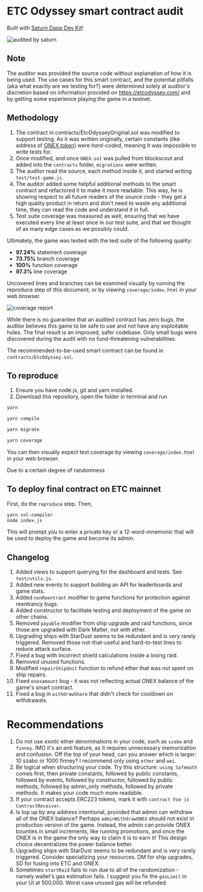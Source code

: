# ETC Odyssey smart contract audit

Built with [Saturn Dapp Dev Kit](https://www.saturn.network/blog/ethereum-dapp-development-kit/)!

![audited by saturn](https://www.saturn.network/blog/content/images/2020/02/smart-contract-audited-etc-odssey-1.png)

## Note

The auditor was provided the source code without explanation of how it is being used. The use cases for this smart contract, and the potential pitfalls (aka what exactly are we testing for?) were determined solely at auditor's discretion based on information provided on https://etcodyssey.com/ and by getting some experience playing the game in a testnet.

## Methodology

1. The contract in contracts/EtcOdysseyOriginal.sol was modified to support testing. As it was written originally, certain constants (like address of [ONEX token](https://www.saturn.network/exchange/ETC/order-book/onex)) were *hard-coded*, meaning it was impossible to write tests for.
2. Once modified, and once `ONEX.sol` was pulled from blockscout and added into the `contracts` folder, `migrations` were written.
3. The auditor read the source, each method inside it, and started writing `test/test-game.js`.
5. The auditor added some helpful additional methods to the smart contract and refactored it to make it more readable. This way, he is showing respect to all future readers of the source code - they get a high quality product in return and don't need to waste any additional time, they can read the code and understand it in full.
6. Test suite coverage was measured as well, ensuring that we have executed every line at least once in our test suite, and that we thought of as many edge cases as we possibly could.

Ultimately, the game was tested with the test suite of the following quality:

* **97.24%** statement coverage
* **73.75%** branch coverage
* **100%** function coverage
* **97.3%** line coverage

Uncovered lines and branches can be examined visually by running the reproduce step of this document, or by viewing `coverage/index.html` in your web browser.

![coverage report](https://forum.saturn.network/uploads/default/optimized/2X/d/d2396f975d189e51c5b5181408a414fbd4abd6df_2_1306x1000.png)

While there is no guarantee that an audited contract has zero bugs, the auditor believes this game to be safe to use and not have any exploitable holes. The final result is an improved, safer codebase. Only small bugs were discovered during the audit with no fund-threatening vulnerabilities.

The recommended-to-be-used smart contract can be found in `contracts/EtcOdyssey.sol`.

## To reproduce

1. Ensure you have node.js, git and yarn installed.
3. Download this repository, open the folder in terminal and run

```sh
yarn

yarn compile

yarn migrate

yarn coverage
```

You can then visually expect test coverage by viewing `coverage/index.html` in your web browser.

Due to a certain degree of randomness

## To deploy final contract on ETC mainnet

First, do the `reproduce` step. Then,

```sh
yarn sol-compiler
node index.js
```

This will prompt you to enter a private key or a 12-word-mnemonic that will be used to deploy the game and become its admin.

## Changelog

1. Added views to support querying for the dashboard and tests. See `test/utils.js`.
2. Added new events to support building an API for leaderboards and game stats.
3. Added `nonReentrant` modifier to game functions for protection against reentrancy bugs.
4. Added constructor to facilitate testing and deployment of the game on other chains.
5. Removed `payable` modifier from ship upgrade and raid functions, since those are upgraded with Dark Matter, not with ether.
6. Upgrading ships with StarDust seems to be redundant and is very rarely triggered. Removed those not-that-useful and hard-to-test lines to reduce attack surface.
7. Fixed a bug with incorrect shield calculations inside a losing raid.
8. Removed unused functions.
9. Modified `repairShipUnit` function to refund ether that was not spent on ship repairs.
10. Fixed `onexamount` bug - it was not reflecting actual ONEX balance of the game's smart contract.
11. Fixed a bug in `withdrawShare` that didn't check for cooldown on withdrawals.

# Recommendations

1. Do not use *exotic* ether denominations in your code, such as `szabo` and `finney`. IMO it's an anti feature, as it requires unnecessary memorization and confusion. Off the top of your head, can you answer which is larger: 10 szabo or 1000 finney? I recommend only using `ether` and `wei`.
2. Be logical when structuring your code. Try this structure: `using Safemath` comes first, then private constants, followed by public constants, followed by events, followed by constructor, followed by public methods, followed by admin_only methods, followed by private methods. It makes your code much more readable.
3. If your contract accepts ERC223 tokens, mark it with `contract Foo is ContractReceiver`.
4. Is top up by any address intentional, provided that admin can withdraw all of the ONEX balance? Perhaps `adminWithdrawONEX` should not exist in production version of the game. Instead, the admin can provide ONEX bounties in small increments, like running promotions, and once the ONEX is in the game the only way to claim it is to earn it! This design choice decentralizes the power balance better.
5. Upgrading ships with StarDust seems to be redundant and is very rarely triggered. Consider specializing your resources. DM for ship upgrades, SD for fusing into ETC and ONEX.
6. Sometimes `startRaid` fails to run due to all of the randomization - namely wallet's gas estimation fails. I suggest you fix the `gasLimit` in your UI at 500,000. Worst case unused gas will be refunded.
